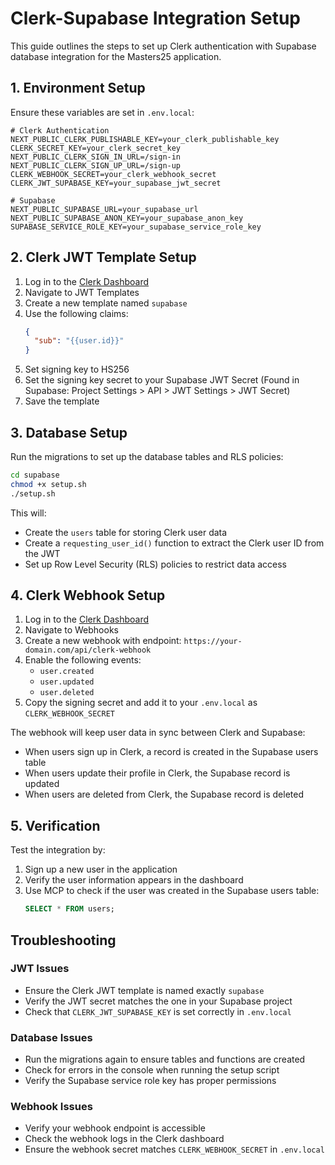# Clerk-Supabase Integration Setup

This guide outlines the steps to set up Clerk authentication with Supabase database integration for the Masters25 application.

## 1. Environment Setup

Ensure these variables are set in `.env.local`:

```
# Clerk Authentication
NEXT_PUBLIC_CLERK_PUBLISHABLE_KEY=your_clerk_publishable_key
CLERK_SECRET_KEY=your_clerk_secret_key
NEXT_PUBLIC_CLERK_SIGN_IN_URL=/sign-in
NEXT_PUBLIC_CLERK_SIGN_UP_URL=/sign-up
CLERK_WEBHOOK_SECRET=your_clerk_webhook_secret
CLERK_JWT_SUPABASE_KEY=your_supabase_jwt_secret

# Supabase
NEXT_PUBLIC_SUPABASE_URL=your_supabase_url
NEXT_PUBLIC_SUPABASE_ANON_KEY=your_supabase_anon_key
SUPABASE_SERVICE_ROLE_KEY=your_supabase_service_role_key
```

## 2. Clerk JWT Template Setup

1. Log in to the [Clerk Dashboard](https://dashboard.clerk.com)
2. Navigate to JWT Templates
3. Create a new template named `supabase`
4. Use the following claims:
   ```json
   {
     "sub": "{{user.id}}"
   }
   ```
5. Set signing key to HS256
6. Set the signing key secret to your Supabase JWT Secret
   (Found in Supabase: Project Settings > API > JWT Settings > JWT Secret)
7. Save the template

## 3. Database Setup

Run the migrations to set up the database tables and RLS policies:

```bash
cd supabase
chmod +x setup.sh
./setup.sh
```

This will:
- Create the `users` table for storing Clerk user data
- Create a `requesting_user_id()` function to extract the Clerk user ID from the JWT
- Set up Row Level Security (RLS) policies to restrict data access

## 4. Clerk Webhook Setup

1. Log in to the [Clerk Dashboard](https://dashboard.clerk.com)
2. Navigate to Webhooks
3. Create a new webhook with endpoint: `https://your-domain.com/api/clerk-webhook`
4. Enable the following events:
   - `user.created`
   - `user.updated`
   - `user.deleted`
5. Copy the signing secret and add it to your `.env.local` as `CLERK_WEBHOOK_SECRET`

The webhook will keep user data in sync between Clerk and Supabase:
- When users sign up in Clerk, a record is created in the Supabase users table
- When users update their profile in Clerk, the Supabase record is updated
- When users are deleted from Clerk, the Supabase record is deleted

## 5. Verification

Test the integration by:

1. Sign up a new user in the application
2. Verify the user information appears in the dashboard
3. Use MCP to check if the user was created in the Supabase users table:
   ```sql
   SELECT * FROM users;
   ```

## Troubleshooting

### JWT Issues
- Ensure the Clerk JWT template is named exactly `supabase`
- Verify the JWT secret matches the one in your Supabase project
- Check that `CLERK_JWT_SUPABASE_KEY` is set correctly in `.env.local`

### Database Issues
- Run the migrations again to ensure tables and functions are created
- Check for errors in the console when running the setup script
- Verify the Supabase service role key has proper permissions

### Webhook Issues
- Verify your webhook endpoint is accessible
- Check the webhook logs in the Clerk dashboard
- Ensure the webhook secret matches `CLERK_WEBHOOK_SECRET` in `.env.local` 